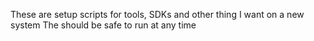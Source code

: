 These are setup scripts for tools, SDKs and other thing I want on a new system
The should be safe to run at any time
